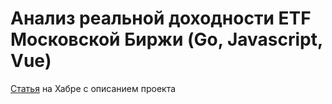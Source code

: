 <h1>Анализ реальной доходности ETF Московской Биржи (Go, Javascript, Vue)</h1>

<a href="https://habr.com/ru/sandbox/127336/">Статья</a> на Хабре с описанием проекта
